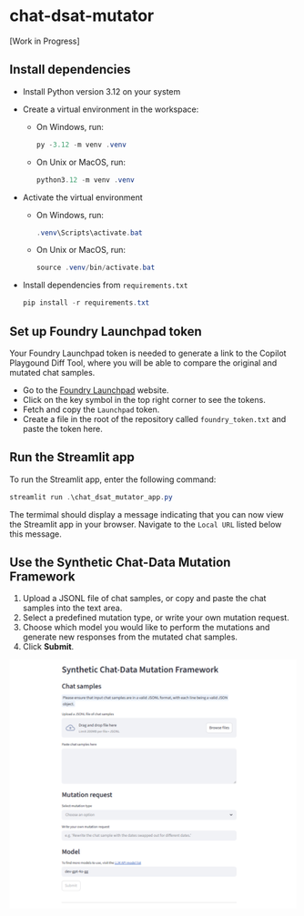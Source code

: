 # chat-dsat-mutator
[Work in Progress]
## Install dependencies
- Install Python version 3.12 on your system
- Create a virtual environment in the workspace:
  - On Windows, run:
    ```powershell
    py -3.12 -m venv .venv
    ```
  - On Unix or MacOS, run:
    ```powershell
    python3.12 -m venv .venv
    ```

- Activate the virtual environment
  - On Windows, run:
    ```powershell
    .venv\Scripts\activate.bat
    ```
  - On Unix or MacOS, run:
    ```powershell
    source .venv/bin/activate.bat
    ```
- Install dependencies from `requirements.txt`
  
  ```powershell
  pip install -r requirements.txt
  ```

## Set up Foundry Launchpad token
Your Foundry Launchpad token is needed to generate a link to the Copilot Playgound Diff Tool, where you will be able to compare the original and mutated chat samples.
- Go to the [Foundry Launchpad](https://foundrylaunchpad.azurewebsites.net/) website.
- Click on the key symbol in the top right corner to see the tokens.
- Fetch and copy the `Launchpad` token.
- Create a file in the root of the repository called `foundry_token.txt` and paste the token here.

## Run the Streamlit app
To run the Streamlit app, enter the following command:

```powershell
streamlit run .\chat_dsat_mutator_app.py
```
The termimal should display a message indicating that you can now view the Streamlit app in your browser. Navigate to the `Local URL` listed below this message.

## Use the Synthetic Chat-Data Mutation Framework
1. Upload a JSONL file of chat samples, or copy and paste the chat samples into the text area.
2. Select a predefined mutation type, or write your own mutation request.
3. Choose which model you would like to perform the mutations and generate new responses from the mutated chat samples.
4. Click **Submit**.

![app-display](./images/app-display.png)
